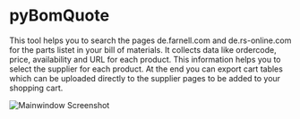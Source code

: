 # pyBomQuote

This tool helps you to search the pages de.farnell.com and de.rs-online.com for the parts
listet in your bill of materials. It collects data like ordercode, price, availability and
URL for each product. This information helps you to select the supplier for each product.
At the end you can export cart tables which can be uploaded directly to the supplier pages to
be added to your shopping cart.

![Mainwindow Screenshot](http://docs/mainwindow.png?raw=true "Mainwindow Screenshot")



